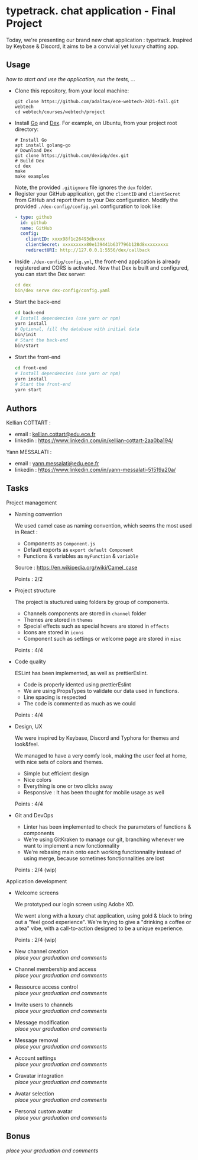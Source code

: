 # typetrack. chat application - Final Project

Today, we're presenting our brand new chat application : typetrack.
Inspired by Keybase & Discord, it aims to be a convivial yet luxury chatting app.

## Usage

*how to start and use the application, run the tests, ...*

* Clone this repository, from your local machine:
  ```
  git clone https://github.com/adaltas/ece-webtech-2021-fall.git webtech
  cd webtech/courses/webtech/project
  ```
* Install [Go](https://golang.org/) and [Dex](https://dexidp.io/docs/getting-started/). For example, on Ubuntu, from your project root directory:   
  ```
  # Install Go
  apt install golang-go
  # Download Dex
  git clone https://github.com/dexidp/dex.git
  # Build Dex
  cd dex
  make
  make examples
  ```
  Note, the provided `.gitignore` file ignores the `dex` folder.
* Register your GitHub application, get the `clientID` and `clientSecret` from GitHub and report them to your Dex configuration. Modify the provided `./dex-config/config.yml` configuration to look like:
  ```yaml
  - type: github
    id: github
    name: GitHub
    config:
      clientID: xxxx98f1c26493dbxxxx
      clientSecret: xxxxxxxxx80e139441b637796b128d8xxxxxxxxx
      redirectURI: http://127.0.0.1:5556/dex/callback
  ```
* Inside `./dex-config/config.yml`, the front-end application is already registered and CORS is activated. Now that Dex is built and configured, you can start the Dex server:
  ```yaml
  cd dex
  bin/dex serve dex-config/config.yaml
  ```
* Start the back-end
  ```bash
  cd back-end
  # Install dependencies (use yarn or npm)
  yarn install
  # Optional, fill the database with initial data
  bin/init
  # Start the back-end
  bin/start
  ```
* Start the front-end
  ```bash
  cd front-end
  # Install dependencies (use yarn or npm)
  yarn install
  # Start the front-end
  yarn start
  ```
## Authors

Kellian COTTART : 
* email : kellian.cottart@edu.ece.fr
* linkedin : https://www.linkedin.com/in/kellian-cottart-2aa0ba194/

Yann MESSALATI : 
* email : yann.messalati@edu.ece.fr
* linkedin : https://www.linkedin.com/in/yann-messalati-51519a20a/

## Tasks

Project management

* Naming convention   
  
  We used camel case as naming convention, which seems the most used in React : 
  - Components as `Component.js`
  - Default exports as `export default Component`
  - Functions & variables as `myFunction` & `variable`
 
  Source : https://en.wikipedia.org/wiki/Camel_case
  
  Points : 2/2
  
* Project structure   
  
  The project is stuctured using folders by group of components.
  
  - Channels components are stored in `channel` folder
  - Themes are stored in `themes`
  - Special effects such as special hovers are stored in `effects`
  - Icons are stored in `icons`
  - Component such as settings or welcome page are stored in `misc`
  
  Points : 4/4
  
* Code quality   
  
  ESLint has been implemented, as well as prettierEslint.
  
  - Code is properly idented using prettierEslint
  - We are using PropsTypes to validate our data used in functions.
  - Line spacing is respected
  - The code is commented as much as we could
 
  Points : 4/4
  
* Design, UX   
  
  We were inspired by Keybase, Discord and Typhora for themes and look&feel. 
  
  We managed to have a very comfy look, making the user feel at home, with nice sets of colors and themes. 
  
  - Simple but efficient design
  - Nice colors
  - Everything is one or two clicks away
  - Responsive : It has been thought for mobile usage as well 
  
  Points : 4/4
  
* Git and DevOps   
  
  - Linter has been implemented to check the parameters of functions & components
  - We're using GitKraken to manage our git, branching whenever we want to implement a new fonctionnality
  - We're rebasing main onto each working functionnality instead of using merge, because sometimes fonctionnalities are lost
  
  Points : 2/4 (wip)
  
Application development

* Welcome screens   
  
  We prototyped our login screen using Adobe XD. 
  
  We went along with a luxury chat application, using gold & black to bring out a "feel good experience".
  We're trying to give a "drinking a coffee or a tea" vibe, with a call-to-action designed to be a unique experience. 
  
  Points : 2/4 (wip)
  
* New channel creation   
  *place your graduation and comments*
* Channel membership and access   
  *place your graduation and comments*
* Ressource access control   
  *place your graduation and comments*
* Invite users to channels   
  *place your graduation and comments*
* Message modification   
  *place your graduation and comments*
* Message removal   
  *place your graduation and comments*
* Account settings   
  *place your graduation and comments*
* Gravatar integration   
  *place your graduation and comments*
* Avatar selection   
  *place your graduation and comments*
* Personal custom avatar   
  *place your graduation and comments*

## Bonus

*place your graduation and comments*
